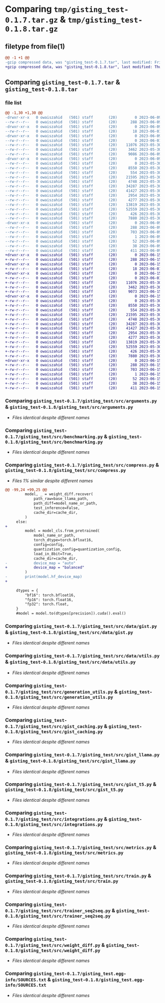# Comparing `tmp/gisting_test-0.1.7.tar.gz` & `tmp/gisting_test-0.1.8.tar.gz`

## filetype from file(1)

```diff
@@ -1 +1 @@
-gzip compressed data, was "gisting_test-0.1.7.tar", last modified: Fri Jun  9 18:52:56 2023, max compression
+gzip compressed data, was "gisting_test-0.1.8.tar", last modified: Thu Jun 15 11:16:43 2023, max compression
```

## Comparing `gisting_test-0.1.7.tar` & `gisting_test-0.1.8.tar`

### file list

```diff
@@ -1,30 +1,30 @@
-drwxr-xr-x   0 owaiszahid   (501) staff       (20)        0 2023-06-09 18:52:56.022200 gisting_test-0.1.7/
--rw-r--r--   0 owaiszahid   (501) staff       (20)      288 2023-06-09 18:52:56.022082 gisting_test-0.1.7/PKG-INFO
-drwxr-xr-x   0 owaiszahid   (501) staff       (20)        0 2023-06-09 18:52:56.018227 gisting_test-0.1.7/gisting_test/
--rw-r--r--   0 owaiszahid   (501) staff       (20)       18 2023-06-01 17:36:38.000000 gisting_test-0.1.7/gisting_test/__init__.py
-drwxr-xr-x   0 owaiszahid   (501) staff       (20)        0 2023-06-09 18:52:56.021406 gisting_test-0.1.7/gisting_test/src/
--rw-r--r--   0 owaiszahid   (501) staff       (20)        0 2023-06-01 17:49:51.000000 gisting_test-0.1.7/gisting_test/src/__init__.py
--rw-r--r--   0 owaiszahid   (501) staff       (20)    11076 2023-05-30 23:00:39.000000 gisting_test-0.1.7/gisting_test/src/arguments.py
--rw-r--r--   0 owaiszahid   (501) staff       (20)     3462 2023-05-30 23:00:39.000000 gisting_test-0.1.7/gisting_test/src/benchmarking.py
--rw-r--r--   0 owaiszahid   (501) staff       (20)     9086 2023-06-09 18:52:35.000000 gisting_test-0.1.7/gisting_test/src/compress.py
-drwxr-xr-x   0 owaiszahid   (501) staff       (20)        0 2023-06-09 18:52:56.021848 gisting_test-0.1.7/gisting_test/src/data/
--rw-r--r--   0 owaiszahid   (501) staff       (20)        0 2023-05-30 23:00:39.000000 gisting_test-0.1.7/gisting_test/src/data/__init__.py
--rw-r--r--   0 owaiszahid   (501) staff       (20)     8550 2023-05-30 23:00:39.000000 gisting_test-0.1.7/gisting_test/src/data/gist.py
--rw-r--r--   0 owaiszahid   (501) staff       (20)      554 2023-05-30 23:00:39.000000 gisting_test-0.1.7/gisting_test/src/data/utils.py
--rw-r--r--   0 owaiszahid   (501) staff       (20)    21595 2023-05-30 23:00:39.000000 gisting_test-0.1.7/gisting_test/src/generation_utils.py
--rw-r--r--   0 owaiszahid   (501) staff       (20)     4748 2023-05-30 23:00:39.000000 gisting_test-0.1.7/gisting_test/src/gist_caching.py
--rw-r--r--   0 owaiszahid   (501) staff       (20)    34287 2023-05-30 23:00:39.000000 gisting_test-0.1.7/gisting_test/src/gist_llama.py
--rw-r--r--   0 owaiszahid   (501) staff       (20)    41427 2023-05-30 23:00:39.000000 gisting_test-0.1.7/gisting_test/src/gist_t5.py
--rw-r--r--   0 owaiszahid   (501) staff       (20)     2954 2023-05-30 23:00:39.000000 gisting_test-0.1.7/gisting_test/src/integrations.py
--rw-r--r--   0 owaiszahid   (501) staff       (20)     4277 2023-05-30 23:00:39.000000 gisting_test-0.1.7/gisting_test/src/metrics.py
--rw-r--r--   0 owaiszahid   (501) staff       (20)    13819 2023-05-30 23:00:39.000000 gisting_test-0.1.7/gisting_test/src/train.py
--rw-r--r--   0 owaiszahid   (501) staff       (20)    52559 2023-05-30 23:00:39.000000 gisting_test-0.1.7/gisting_test/src/trainer_seq2seq.py
--rw-r--r--   0 owaiszahid   (501) staff       (20)      426 2023-05-30 23:00:39.000000 gisting_test-0.1.7/gisting_test/src/utils.py
--rw-r--r--   0 owaiszahid   (501) staff       (20)     7880 2023-05-30 23:00:39.000000 gisting_test-0.1.7/gisting_test/src/weight_diff.py
-drwxr-xr-x   0 owaiszahid   (501) staff       (20)        0 2023-06-09 18:52:56.018889 gisting_test-0.1.7/gisting_test.egg-info/
--rw-r--r--   0 owaiszahid   (501) staff       (20)      288 2023-06-09 18:52:55.000000 gisting_test-0.1.7/gisting_test.egg-info/PKG-INFO
--rw-r--r--   0 owaiszahid   (501) staff       (20)      703 2023-06-09 18:52:55.000000 gisting_test-0.1.7/gisting_test.egg-info/SOURCES.txt
--rw-r--r--   0 owaiszahid   (501) staff       (20)        1 2023-06-09 18:52:55.000000 gisting_test-0.1.7/gisting_test.egg-info/dependency_links.txt
--rw-r--r--   0 owaiszahid   (501) staff       (20)       52 2023-06-09 18:52:55.000000 gisting_test-0.1.7/gisting_test.egg-info/top_level.txt
--rw-r--r--   0 owaiszahid   (501) staff       (20)       38 2023-06-09 18:52:56.022239 gisting_test-0.1.7/setup.cfg
--rw-r--r--   0 owaiszahid   (501) staff       (20)      411 2023-06-09 18:52:42.000000 gisting_test-0.1.7/setup.py
+drwxr-xr-x   0 owaiszahid   (501) staff       (20)        0 2023-06-15 11:16:43.769026 gisting_test-0.1.8/
+-rw-r--r--   0 owaiszahid   (501) staff       (20)      288 2023-06-15 11:16:43.768870 gisting_test-0.1.8/PKG-INFO
+drwxr-xr-x   0 owaiszahid   (501) staff       (20)        0 2023-06-15 11:16:43.764028 gisting_test-0.1.8/gisting_test/
+-rw-r--r--   0 owaiszahid   (501) staff       (20)       18 2023-06-01 17:36:38.000000 gisting_test-0.1.8/gisting_test/__init__.py
+drwxr-xr-x   0 owaiszahid   (501) staff       (20)        0 2023-06-15 11:16:43.767910 gisting_test-0.1.8/gisting_test/src/
+-rw-r--r--   0 owaiszahid   (501) staff       (20)        0 2023-06-01 17:49:51.000000 gisting_test-0.1.8/gisting_test/src/__init__.py
+-rw-r--r--   0 owaiszahid   (501) staff       (20)    11076 2023-05-30 23:00:39.000000 gisting_test-0.1.8/gisting_test/src/arguments.py
+-rw-r--r--   0 owaiszahid   (501) staff       (20)     3462 2023-05-30 23:00:39.000000 gisting_test-0.1.8/gisting_test/src/benchmarking.py
+-rw-r--r--   0 owaiszahid   (501) staff       (20)     9073 2023-06-15 11:16:02.000000 gisting_test-0.1.8/gisting_test/src/compress.py
+drwxr-xr-x   0 owaiszahid   (501) staff       (20)        0 2023-06-15 11:16:43.768581 gisting_test-0.1.8/gisting_test/src/data/
+-rw-r--r--   0 owaiszahid   (501) staff       (20)        0 2023-05-30 23:00:39.000000 gisting_test-0.1.8/gisting_test/src/data/__init__.py
+-rw-r--r--   0 owaiszahid   (501) staff       (20)     8550 2023-05-30 23:00:39.000000 gisting_test-0.1.8/gisting_test/src/data/gist.py
+-rw-r--r--   0 owaiszahid   (501) staff       (20)      554 2023-05-30 23:00:39.000000 gisting_test-0.1.8/gisting_test/src/data/utils.py
+-rw-r--r--   0 owaiszahid   (501) staff       (20)    21595 2023-05-30 23:00:39.000000 gisting_test-0.1.8/gisting_test/src/generation_utils.py
+-rw-r--r--   0 owaiszahid   (501) staff       (20)     4748 2023-05-30 23:00:39.000000 gisting_test-0.1.8/gisting_test/src/gist_caching.py
+-rw-r--r--   0 owaiszahid   (501) staff       (20)    34287 2023-05-30 23:00:39.000000 gisting_test-0.1.8/gisting_test/src/gist_llama.py
+-rw-r--r--   0 owaiszahid   (501) staff       (20)    41427 2023-05-30 23:00:39.000000 gisting_test-0.1.8/gisting_test/src/gist_t5.py
+-rw-r--r--   0 owaiszahid   (501) staff       (20)     2954 2023-05-30 23:00:39.000000 gisting_test-0.1.8/gisting_test/src/integrations.py
+-rw-r--r--   0 owaiszahid   (501) staff       (20)     4277 2023-05-30 23:00:39.000000 gisting_test-0.1.8/gisting_test/src/metrics.py
+-rw-r--r--   0 owaiszahid   (501) staff       (20)    13819 2023-05-30 23:00:39.000000 gisting_test-0.1.8/gisting_test/src/train.py
+-rw-r--r--   0 owaiszahid   (501) staff       (20)    52559 2023-05-30 23:00:39.000000 gisting_test-0.1.8/gisting_test/src/trainer_seq2seq.py
+-rw-r--r--   0 owaiszahid   (501) staff       (20)      426 2023-05-30 23:00:39.000000 gisting_test-0.1.8/gisting_test/src/utils.py
+-rw-r--r--   0 owaiszahid   (501) staff       (20)     7880 2023-05-30 23:00:39.000000 gisting_test-0.1.8/gisting_test/src/weight_diff.py
+drwxr-xr-x   0 owaiszahid   (501) staff       (20)        0 2023-06-15 11:16:43.764787 gisting_test-0.1.8/gisting_test.egg-info/
+-rw-r--r--   0 owaiszahid   (501) staff       (20)      288 2023-06-15 11:16:43.000000 gisting_test-0.1.8/gisting_test.egg-info/PKG-INFO
+-rw-r--r--   0 owaiszahid   (501) staff       (20)      703 2023-06-15 11:16:43.000000 gisting_test-0.1.8/gisting_test.egg-info/SOURCES.txt
+-rw-r--r--   0 owaiszahid   (501) staff       (20)        1 2023-06-15 11:16:43.000000 gisting_test-0.1.8/gisting_test.egg-info/dependency_links.txt
+-rw-r--r--   0 owaiszahid   (501) staff       (20)       52 2023-06-15 11:16:43.000000 gisting_test-0.1.8/gisting_test.egg-info/top_level.txt
+-rw-r--r--   0 owaiszahid   (501) staff       (20)       38 2023-06-15 11:16:43.769080 gisting_test-0.1.8/setup.cfg
+-rw-r--r--   0 owaiszahid   (501) staff       (20)      411 2023-06-15 11:16:25.000000 gisting_test-0.1.8/setup.py
```

### Comparing `gisting_test-0.1.7/gisting_test/src/arguments.py` & `gisting_test-0.1.8/gisting_test/src/arguments.py`

 * *Files identical despite different names*

### Comparing `gisting_test-0.1.7/gisting_test/src/benchmarking.py` & `gisting_test-0.1.8/gisting_test/src/benchmarking.py`

 * *Files identical despite different names*

### Comparing `gisting_test-0.1.7/gisting_test/src/compress.py` & `gisting_test-0.1.8/gisting_test/src/compress.py`

 * *Files 1% similar despite different names*

```diff
@@ -99,24 +99,25 @@
         model, _ = weight_diff.recover(
             path_raw=base_llama_path,
             path_diff=model_name_or_path,
             test_inference=False,
             cache_dir=cache_dir,
         )
     else:
+        
         model = model_cls.from_pretrained(
             model_name_or_path,
             torch_dtype=torch.bfloat16,
             config=config,
             quantization_config=quantization_config,
             load_in_8bit=True,
             cache_dir=cache_dir,
-            device_map = "auto"
+            device_map = "balanced"
         )
-        print(model.hf_device_map)
+        
 
     dtypes = {
         "bf16": torch.bfloat16,
         "fp16": torch.float16,
         "fp32": torch.float,
     }
     #model = model.to(dtypes[precision]).cuda().eval()
```

### Comparing `gisting_test-0.1.7/gisting_test/src/data/gist.py` & `gisting_test-0.1.8/gisting_test/src/data/gist.py`

 * *Files identical despite different names*

### Comparing `gisting_test-0.1.7/gisting_test/src/data/utils.py` & `gisting_test-0.1.8/gisting_test/src/data/utils.py`

 * *Files identical despite different names*

### Comparing `gisting_test-0.1.7/gisting_test/src/generation_utils.py` & `gisting_test-0.1.8/gisting_test/src/generation_utils.py`

 * *Files identical despite different names*

### Comparing `gisting_test-0.1.7/gisting_test/src/gist_caching.py` & `gisting_test-0.1.8/gisting_test/src/gist_caching.py`

 * *Files identical despite different names*

### Comparing `gisting_test-0.1.7/gisting_test/src/gist_llama.py` & `gisting_test-0.1.8/gisting_test/src/gist_llama.py`

 * *Files identical despite different names*

### Comparing `gisting_test-0.1.7/gisting_test/src/gist_t5.py` & `gisting_test-0.1.8/gisting_test/src/gist_t5.py`

 * *Files identical despite different names*

### Comparing `gisting_test-0.1.7/gisting_test/src/integrations.py` & `gisting_test-0.1.8/gisting_test/src/integrations.py`

 * *Files identical despite different names*

### Comparing `gisting_test-0.1.7/gisting_test/src/metrics.py` & `gisting_test-0.1.8/gisting_test/src/metrics.py`

 * *Files identical despite different names*

### Comparing `gisting_test-0.1.7/gisting_test/src/train.py` & `gisting_test-0.1.8/gisting_test/src/train.py`

 * *Files identical despite different names*

### Comparing `gisting_test-0.1.7/gisting_test/src/trainer_seq2seq.py` & `gisting_test-0.1.8/gisting_test/src/trainer_seq2seq.py`

 * *Files identical despite different names*

### Comparing `gisting_test-0.1.7/gisting_test/src/weight_diff.py` & `gisting_test-0.1.8/gisting_test/src/weight_diff.py`

 * *Files identical despite different names*

### Comparing `gisting_test-0.1.7/gisting_test.egg-info/SOURCES.txt` & `gisting_test-0.1.8/gisting_test.egg-info/SOURCES.txt`

 * *Files identical despite different names*

